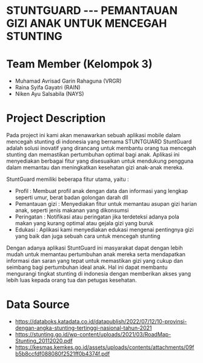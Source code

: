 # STUNTGUARD --- PEMANTAUAN GIZI ANAK UNTUK MENCEGAH STUNTING
# Team Member (Kelompok 3)
- Muhamad Avrisad Garin Rahaguna (VRGR)
- Raina Syifa Gayatri (RAIN)
- Niken Ayu Salsabila (NAYS)
# Project Description
Pada project ini kami akan menawarkan sebuah aplikasi mobile dalam mencegah stunting di indonesia yang bernama STUNTGUARD 
StuntGuard adalah solusi inovatif yang dirancang untuk membantu orang tua mencegah stunting dan memastikan pertumbuhan optimal bagi anak. Aplikasi ini menyediakan berbagai fitur yang disesuaikan untuk mendukung pengguna dalam memantau dan meningkatkan kesehatan gizi anak-anak mereka.

StuntGuard memiliki beberapa fitur utama, yaitu :
- Profil : Membuat profil anak dengan data dan informasi yang lengkap seperti umur, berat badan golongan darah dll
- Pemantauan gizi : Menyediakan fitur untuk memantau asupan gizi harian anak, seperti jenis makanan yang dikonsumsi
- Peringatan : Notifikasi atau peringatan jika terdeteksi adanya pola makan yang kurang optimal atau gejala gizi yang buruk
- Edukasi : Aplikasi kami menyediakan edukasi mengenai pentingnya gizi yang baik dan juga sebuah cara untuk mencegah stunting

Dengan adanya aplikasi StuntGuard ini masyarakat dapat dengan lebih mudah untuk memantau pertumbuhan anak mereka serta mendapatkan informasi dan saran yang tepat untuk memastikan gizi yang cukup dan seimbang bagi pertumbuhan ideal anak. Hal ini dapat membantu mengurangi tingkat stunting di indonesia dengan memberikan akses yang lebih luas kepada orang tua dan petugas kesehatan.
# Data Source
- https://databoks.katadata.co.id/datapublish/2022/07/12/10-provinsi-dengan-angka-stunting-tertinggi-nasional-tahun-2021
- https://stunting.go.id/wp-content/uploads/2021/03/RoadMap-Stunting_20112020.pdf
- https://kesmas.kemkes.go.id/assets/uploads/contents/attachments/09fb5b8ccfdf088080f2521ff0b4374f.pdf
